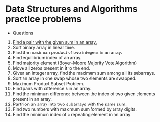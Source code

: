 # Data Structures and Algorithms practice problems

- [Questions](https://www.techiedelight.com/data-structures-and-algorithms-problems/)

1. [Find a pair with the given sum in an array.](https://github.com/Amriteshwork/Coding_Questions/tree/main/Array/problem_1)
2. Sort binary array in linear time.
3. Find the maximum product of two integers in an array.
4. Find equilibrium index of an array.
5. Find majority element (Boyer–Moore Majority Vote Algorithm)
6. Move all zeros present in it to the end.
7. Given an integer array, find the maximum sum among all its subarrays.
8. Sort an array in one swap whose two elements are swapped.
9. Maximum Product Subset Problem.
10. Find pairs with difference `k` in an array.
11. Find the minimum difference between the index of two given elements present in an array.
12. Partition an array into two subarrays with the same sum.
13. Find two numbers with maximum sum formed by array digits.
14. Find the minimum index of a repeating element in an array